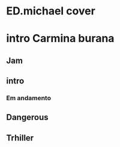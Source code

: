 # ED.michael cover 

# intro  Carmina burana

## Jam

## intro

### Em andamento

## Dangerous

## Trhiller

